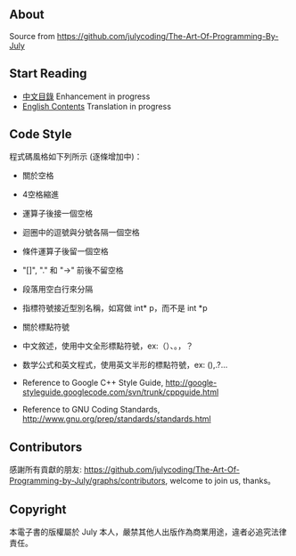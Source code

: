 ## About

Source from https://github.com/julycoding/The-Art-Of-Programming-By-July

## Start Reading
 * [中文目錄](ebook/zh/Readme.md) Enhancement in progress
 * [English Contents](ebook/en/Readme.md) Translation in progress


## Code Style
程式碼風格如下列所示 (逐條增加中)：
 - 關於空格
- 4空格縮進
- 運算子後接一個空格
- 迴圈中的逗號與分號各隔一個空格
- 條件運算子後留一個空格
- "[]", "." 和 "->" 前後不留空格
 - 段落用空白行來分隔
 - 指標符號接近型別名稱，如寫做 int* p，而不是 int *p
 - 關於標點符號
- 中文敘述，使用中文全形標點符號，ex:（）、。，？
- 数学公式和英文程式，使用英文半形的標點符號，ex: (),.?…

 - Reference to Google C++ Style Guide, http://google-styleguide.googlecode.com/svn/trunk/cppguide.html
 - Reference to GNU Coding Standards, http://www.gnu.org/prep/standards/standards.html


## Contributors
感謝所有貢獻的朋友: https://github.com/julycoding/The-Art-Of-Programming-by-July/graphs/contributors, welcome to join us, thanks。

## Copyright
本電子書的版權屬於 July 本人，嚴禁其他人出版作為商業用途，違者必追究法律責任。
